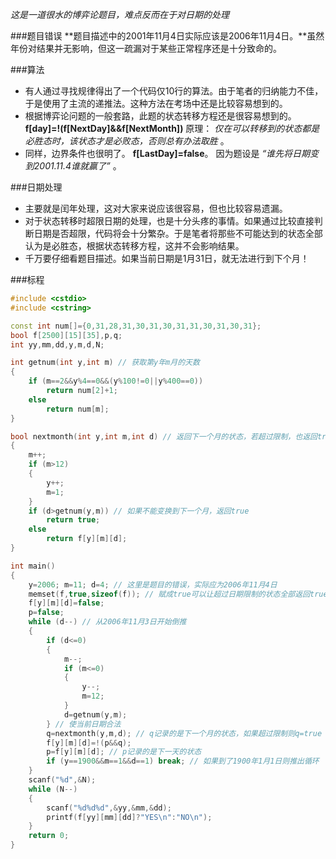 *这是一道很水的博弈论题目，难点反而在于对日期的处理*

###题目错误
**题目描述中的2001年11月4日实际应该是2006年11月4日。**虽然年份对结果并无影响，但这一疏漏对于某些正常程序还是十分致命的。

###算法
- 有人通过寻找规律得出了一个代码仅10行的算法。由于笔者的归纳能力不佳，于是使用了主流的递推法。这种方法在考场中还是比较容易想到的。
- 根据博弈论问题的一般套路，此题的状态转移方程还是很容易想到的。 **f[day]=!(f[NextDay]&&f[NextMonth])** 原理： *仅在可以转移到的状态都是必胜态时，该状态才是必败态，否则总有办法取胜* 。
- 同样，边界条件也很明了。 **f[LastDay]=false**。 因为题设是 *“谁先将日期变到2001.11.4谁就赢了”* 。

###日期处理
- 主要就是闰年处理，这对大家来说应该很容易，但也比较容易遗漏。
- 对于状态转移时超限日期的处理，也是十分头疼的事情。如果通过比较直接判断日期是否超限，代码将会十分繁杂。于是笔者将那些不可能达到的状态全部认为是必胜态，根据状态转移方程，这并不会影响结果。
- 千万要仔细看题目描述。如果当前日期是1月31日，就无法进行到下个月！

###标程

```cpp
#include <cstdio>
#include <cstring>

const int num[]={0,31,28,31,30,31,30,31,31,30,31,30,31};
bool f[2500][15][35],p,q;
int yy,mm,dd,y,m,d,N;

int getnum(int y,int m) // 获取第y年m月的天数
{
    if (m==2&&y%4==0&&(y%100!=0||y%400==0))
        return num[2]+1;
    else
        return num[m];
}

bool nextmonth(int y,int m,int d) // 返回下一个月的状态，若超过限制，也返回true
{
    m++;
    if (m>12)
    {
        y++;
        m=1;
    }
    if (d>getnum(y,m)) // 如果不能变换到下一个月，返回true
        return true;
    else
        return f[y][m][d];
}

int main()
{
    y=2006; m=11; d=4; // 这里是题目的错误，实际应为2006年11月4日
    memset(f,true,sizeof(f)); // 赋成true可以让超过日期限制的状态全部返回true
    f[y][m][d]=false;
    p=false;
    while (d--) // 从2006年11月3日开始倒推
    {
        if (d<=0)
        {
            m--;
            if (m<=0)
            {
                y--;
                m=12;
            }
            d=getnum(y,m);
        } // 使当前日期合法
        q=nextmonth(y,m,d); // q记录的是下一个月的状态，如果超过限制则q=true
        f[y][m][d]=!(p&&q);
        p=f[y][m][d]; // p记录的是下一天的状态
        if (y==1900&&m==1&&d==1) break; // 如果到了1900年1月1日则推出循环
    }
    scanf("%d",&N);
    while (N--)
    {
        scanf("%d%d%d",&yy,&mm,&dd);
        printf(f[yy][mm][dd]?"YES\n":"NO\n");
    }
    return 0;
}

```
